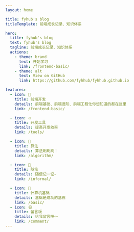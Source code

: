 ```yaml
---
layout: home

title: fyhub's blog
titleTemplate: 前端成长记录、知识体系

hero:
  title: fyhub's blog
  text: fyhub's blog
  tagline: 前端成长记录、知识体系
  actions:
    - theme: brand
      text: 开始学习
      link: /frontend-basic/
    - theme: alt
      text: View on GitHub
      link: https://github.com/fyhhub/fyhhub.github.io

features:
  - icon: 🚀
    title: 前端开发
    details: 前端基础、前端进阶、前端工程化你想知道的都在这里
    link: /frontend-basic/

  - icon: 🔥
    title: 开发工具
    details: 提高开发效率
    link: /tools/

  - icon: 🌈
    title: 算法
    details: 算法刷刷刷！
    link: /algorithm/

  - icon: 📒
    title: 随笔
    details: 随便记一记~
    link: /informal/

  - icon: 🔋
    title: 计算机基础
    details: 基础是成功的基石
    link: /basic/
  - icon: 😄
    title: 留言板
    details: 给我留言吧～
    link: /comment/
---
```

